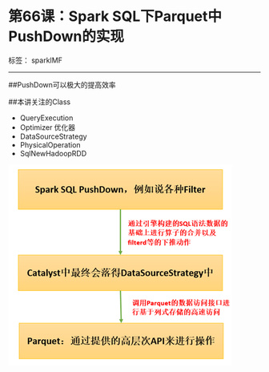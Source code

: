 # 第66课：Spark SQL下Parquet中PushDown的实现 

标签： sparkIMF

---

##PushDown可以极大的提高效率


##本讲关注的Class

* QueryExecution
* Optimizer 优化器
* DataSourceStrategy
* PhysicalOperation
* SqlNewHadoopRDD

![PushDown](../image/66_1_PushDown.png)
